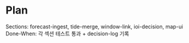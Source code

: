# Plan
Sections: forecast-ingest, tide-merge, window-link, ioi-decision, map-ui
Done-When: 각 섹션 테스트 통과 + decision-log 기록
